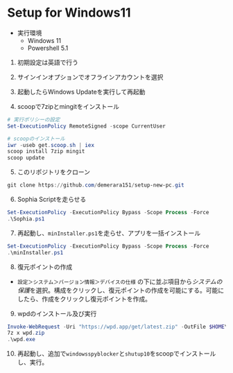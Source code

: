 # Setup for Windows11
* 実行環境
  * Windows 11
  * Powershell 5.1

1. 初期設定は英語で行う

2. サインインオプションでオフラインアカウントを選択

3. 起動したらWindows Updateを実行して再起動

4. scoopで7zipとmingitをインストール
```powershell
# 実行ポリシーの設定
Set-ExecutionPolicy RemoteSigned -scope CurrentUser

# scoopのインストール
iwr -useb get.scoop.sh | iex
scoop install 7zip mingit
scoop update
```

5. このリポジトリをクローン

```powershell
git clone https://github.com/demerara151/setup-new-pc.git
```

6. Sophia Scriptを走らせる
```powershell
Set-ExecutionPolicy -ExecutionPolicy Bypass -Scope Process -Force
.\Sophia.ps1
```

7. 再起動し、`minInstaller.ps1`を走らせ、アプリを一括インストール
```powershell
Set-ExecutionPolicy -ExecutionPolicy Bypass -Scope Process -Force
.\minInstaller.ps1
```

8. 復元ポイントの作成
* `設定＞システム＞バージョン情報＞デバイスの仕様` の下に並ぶ項目から*システムの保護*を選択。構成をクリックし、復元ポイントの作成を可能にする。可能にしたら、作成をクリックし復元ポイントを作成。

9.  wpdのインストール及び実行
```powershell
Invoke-WebRequest -Uri "https://wpd.app/get/latest.zip" -OutFile $HOME\Downloads\wpd.zip
7z x wpd.zip
.\wpd.exe
```

10. 再起動し、追加で`windowsspyblocker`と`shutup10`をscoopでインストールし、実行。
